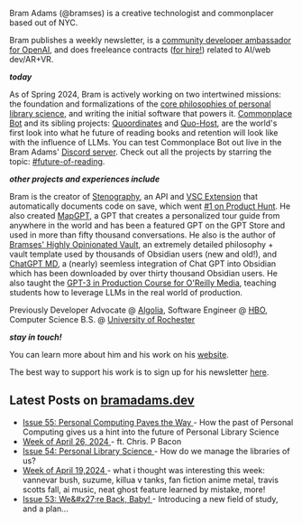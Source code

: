 Bram Adams (@bramses) is a creative technologist and commonplacer based out of NYC. 

Bram publishes a weekly newsletter, is a [community developer ambassador for OpenAI](https://platform.openai.com/ambassadors), and does freeleance contracts ([for hire!](https://www.bramadams.dev/consulting/)) related to AI/web dev/AR+VR. 

**_today_**

As of Spring 2024, Bram is actively working on two intertwined missions: the foundation and formalizations of the [core philosophies of personal library science](https://news.ycombinator.com/item?id=40192359), and writing the initial software that powers it. [Commonplace Bot](https://github.com/bramses/commonplace-bot) and its sibling projects: [Quoordinates](https://github.com/bramses/quoordinates) and [Quo-Host](https://github.com/bramses/quo-host), are the world's first look into what he future of reading books and retention will look like with the influence of LLMs. You can test Commonplace Bot out live in the Bram Adams' [Discord server](https://discord.gg/GrgkFP3Je3). Check out all the projects by starring the topic: [#future-of-reading](https://github.com/topics/future-of-reading).

**_other projects and experiences include_**

Bram is the creator of [Stenography](https://stenography.dev), an API and [VSC Extension](https://marketplace.visualstudio.com/items?itemName=Stenography.stenography) that automatically documents code on save, which went [#1 on Product Hunt](https://www.producthunt.com/products/stenography#stenography). He also created [MapGPT](https://chat.openai.com/g/g-Pw20OIj6o-mapgpt), a GPT that creates a personalized tour guide from anywhere in the world and has been a featured GPT on the GPT Store and used in more than fifty thousand conversations. He also is the author of [Bramses' Highly Opinionated Vault](https://github.com/bramses/bramses-highly-opinionated-vault-2023), an extremely detailed philosophy + vault template used by thousands of Obsidian users (new and old!), and [ChatGPT MD](https://github.com/bramses/chatgpt-md), a (nearly) seemless integration of Chat GPT into Obsidian which has been downloaded by over thirty thousand Obsidian users. He also taught the [GPT-3 in Production Course for O'Reilly Media](https://www.oreilly.com/live-events/gpt-3-in-production/0636920065944/0636920071443/), teaching students how to leverage LLMs in the real world of production.

Previously Developer Advocate @ [Algolia](https://www.algolia.com/), Software Engineer @ [HBO](https://www.hbo.com/), Computer Science B.S. @ [University of Rochester](https://rochester.edu/)

**_stay in touch!_**

You can learn more about him and his work on his [website](https://www.bramadams.dev/about/). 

The best way to support his work is to sign up for his newsletter [here](https://www.bramadams.dev/#/portal/).


## Latest Posts on [bramadams.dev](https://www.bramadams.dev/)

<!--START_SECTION:feed-->
* [ Issue 55: Personal Computing Paves the Way ](https:&#x2F;&#x2F;www.bramadams.dev&#x2F;issue-55&#x2F;) - How the past of Personal Computing gives us a hint into the future of Personal Library Science
* [ Week of April 26, 2024 ](https:&#x2F;&#x2F;www.bramadams.dev&#x2F;week-of-april-26-2024&#x2F;) - ft. Chris. P Bacon
* [ Issue 54: Personal Library Science ](https:&#x2F;&#x2F;www.bramadams.dev&#x2F;issue-54&#x2F;) - How do we manage the libraries of us?
* [ Week of April 19,2024 ](https:&#x2F;&#x2F;www.bramadams.dev&#x2F;core-dump-04-19-2024&#x2F;) - what i thought was interesting this week: vannevar bush, suzume, killua v tanks, fan fiction anime metal, travis scotts fall, ai music, neat ghost feature learned by mistake, more!
* [ Issue 53: We&amp;#x27;re Back, Baby! ](https:&#x2F;&#x2F;www.bramadams.dev&#x2F;issue-53&#x2F;) - Introducing a new field of study, and a plan...
<!--END_SECTION:feed-->

